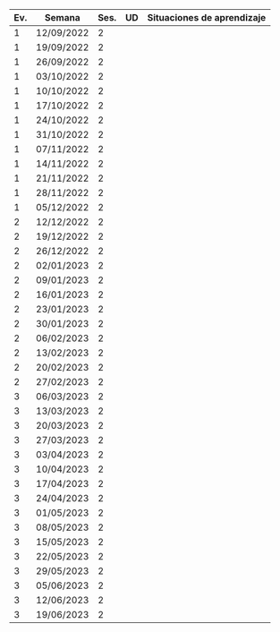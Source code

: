| Ev. | Semana     | Ses. | UD | Situaciones de aprendizaje |
| --- | ---------- | ---- | -- | -------------------------- |
| 1   | 12/09/2022 | 2    |    |                            |
| 1   | 19/09/2022 | 2    |    |                            |
| 1   | 26/09/2022 | 2    |    |                            |
| 1   | 03/10/2022 | 2    |    |                            |
| 1   | 10/10/2022 | 2    |    |                            |
| 1   | 17/10/2022 | 2    |    |                            |
| 1   | 24/10/2022 | 2    |    |                            |
| 1   | 31/10/2022 | 2    |    |                            |
| 1   | 07/11/2022 | 2    |    |                            |
| 1   | 14/11/2022 | 2    |    |                            |
| 1   | 21/11/2022 | 2    |    |                            |
| 1   | 28/11/2022 | 2    |    |                            |
| 1   | 05/12/2022 | 2    |    |                            |
| 2   | 12/12/2022 | 2    |    |                            |
| 2   | 19/12/2022 | 2    |    |                            |
| 2   | 26/12/2022 | 2    |    |                            |
| 2   | 02/01/2023 | 2    |    |                            |
| 2   | 09/01/2023 | 2    |    |                            |
| 2   | 16/01/2023 | 2    |    |                            |
| 2   | 23/01/2023 | 2    |    |                            |
| 2   | 30/01/2023 | 2    |    |                            |
| 2   | 06/02/2023 | 2    |    |                            |
| 2   | 13/02/2023 | 2    |    |                            |
| 2   | 20/02/2023 | 2    |    |                            |
| 2   | 27/02/2023 | 2    |    |                            |
| 3   | 06/03/2023 | 2    |    |                            |
| 3   | 13/03/2023 | 2    |    |                            |
| 3   | 20/03/2023 | 2    |    |                            |
| 3   | 27/03/2023 | 2    |    |                            |
| 3   | 03/04/2023 | 2    |    |                            |
| 3   | 10/04/2023 | 2    |    |                            |
| 3   | 17/04/2023 | 2    |    |                            |
| 3   | 24/04/2023 | 2    |    |                            |
| 3   | 01/05/2023 | 2    |    |                            |
| 3   | 08/05/2023 | 2    |    |                            |
| 3   | 15/05/2023 | 2    |    |                            |
| 3   | 22/05/2023 | 2    |    |                            |
| 3   | 29/05/2023 | 2    |    |                            |
| 3   | 05/06/2023 | 2    |    |                            |
| 3   | 12/06/2023 | 2    |    |                            |
| 3   | 19/06/2023 | 2    |    |                            |
